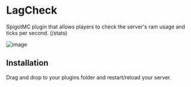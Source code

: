 # LagCheck
SpigotMC plugin that allows players to check the server's ram usage and ticks per second. (/stats)

![image](https://i.imgur.com/BUc1Zay.png)

## Installation
Drag and drop to your plugins folder and restart/reload your server.
